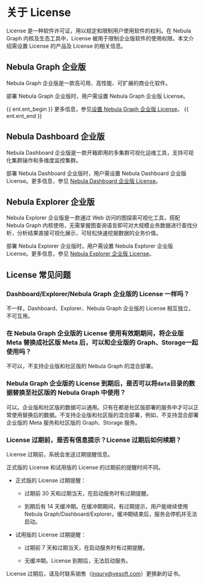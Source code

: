 # 关于 License

License 是一种软件许可证，用以规定和限制用户使用软件的权利。在 Nebula Graph 内核及生态工具中，License 被用于限制企业版软件的使用权限。本文介绍需设置 License 的产品及 License 的相关信息。

## Nebula Graph 企业版 

Nebula Graph 企业版是一款高可用、高性能、可扩展的商业化软件。

部署 Nebula Graph 企业版时，用户需设置 Nebula Graph 企业版 License。

{{ ent.ent_begin }}
更多信息，参见[设置 Nebula Graph 企业版 License](../4.deployment-and-installation/deploy-license.md)。
{{ ent.ent_end }}

## Nebula Dashboard 企业版

Nebula Dashboard 企业版是一款开箱即用的多集群可视化运维工具，支持可视化集群操作和多维度监控集群。

部署 Nebula Dashboard 企业版时，用户需设置 Nebula Dashboard 企业版 License。更多信息，参见 [Nebula Dashboard 企业版 License](../nebula-dashboard-ent/11.dashboard-ent-license.md)。

## Nebula Explorer 企业版

Nebula Explorer 企业版是一款通过 Web 访问的图探索可视化工具，搭配 Nebula Graph 内核使用，无需掌握图查询语言即可对大规模业务数据进行查找分析，分析结果直接可视化展示，可轻松快速挖掘数据的业务价值。

部署 Nebula Explorer 企业版时，用户需设置 Nebula Explorer 企业版 License。更多信息，参见 [Nebula Explorer 企业版 License](../nebula-explorer/deploy-connect/3.explorer-license.md)。

## License 常见问题

### Dashboard/Explorer/Nebula Graph 企业版的 License 一样吗？
                          
不一样，Dashboard、Explorer、Nebula Graph 企业版的 License 相互独立，不可互用。

### 在 Nebula Graph 企业版的 License 使用有效期期间，将企业版 Meta 替换成社区版 Meta 后，可以和企业版的 Graph、Storage一起使用吗？

不可以，不支持企业版和社区版的 Nebula Graph 的混合部署。

### Nebula Graph 企业版的 License 到期后，是否可以将`data`目录的数据替换至社区版的 Nebula Graph 中使用？

可以。企业版和社区版的数据可以通用。只有在都是社区版部署的服务中才可以正常使用替换后的数据。不支持企业版和社区版的混合部署，例如，不支持混合部署企业版的 Meta 服务和社区版的 Graph、Storage 服务。

### License 过期前，是否有信息提示？License 过期后如何续期？

License 过期前，系统会发送过期提醒信息。

正式版的 License 和试用版的 License 的过期前的提醒时间不同。

- 正式版的 License 过期提醒：

  - 过期前 30 天和过期当天，在启动服务时有过期提醒。

  - 到期后有 14 天缓冲期。在缓冲期期间，有过期提示，用户能继续使用 Nebula Graph/Dashboard/Explorer。缓冲期结束后，服务会停机并无法启动。

- 试用版的 License 过期提醒：

  - 过期前 7 天和过期当天，在启动服务时有过期提醒。

  - 无缓冲期。License 到期后，无法启动服务。

License 过期后，请及时联系销售（[inqury@vesoft.com](mailto:inqury@vesoft.com)）更换新的证书。


